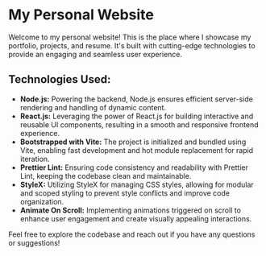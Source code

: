 # My Personal Website

Welcome to my personal website! This is the place where I showcase my portfolio, projects, and resume. It's built with cutting-edge technologies to provide an engaging and seamless user experience.

## Technologies Used:

- **Node.js:** Powering the backend, Node.js ensures efficient server-side rendering and handling of dynamic content.
- **React.js:** Leveraging the power of React.js for building interactive and reusable UI components, resulting in a smooth and responsive frontend experience.
- **Bootstrapped with Vite:** The project is initialized and bundled using Vite, enabling fast development and hot module replacement for rapid iteration.
- **Prettier Lint:** Ensuring code consistency and readability with Prettier Lint, keeping the codebase clean and maintainable.
- **StyleX:** Utilizing StyleX for managing CSS styles, allowing for modular and scoped styling to prevent style conflicts and improve code organization.
- **Animate On Scroll:** Implementing animations triggered on scroll to enhance user engagement and create visually appealing interactions.

Feel free to explore the codebase and reach out if you have any questions or suggestions!

